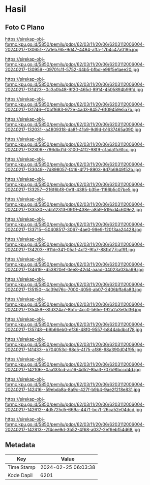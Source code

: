 # Hasil

## Foto C Plano

https://sirekap-obj-formc.kpu.go.id/5850/pemilu/pdpr/62/03/11/20/06/6203112006004-20240217-130651--2a1eb765-9d47-4494-affa-17b4c47a0195.jpg

https://sirekap-obj-formc.kpu.go.id/5850/pemilu/pdpr/62/03/11/20/06/6203112006004-20240217-130959--09701c11-5752-44b5-bfbd-e99f5e1aee20.jpg

https://sirekap-obj-formc.kpu.go.id/5850/pemilu/pdpr/62/03/11/20/06/6203112006004-20240217-131423--0c3a0b48-9f20-465d-8914-4505894b99fd.jpg

https://sirekap-obj-formc.kpu.go.id/5850/pemilu/pdpr/62/03/11/20/06/6203112006004-20240217-131746--f0bff683-972e-4ad3-8457-6f09459e5a7b.jpg

https://sirekap-obj-formc.kpu.go.id/5850/pemilu/pdpr/62/03/11/20/06/6203112006004-20240217-132031--a4809318-da8f-41b9-9d9d-b1637465a090.jpg

https://sirekap-obj-formc.kpu.go.id/5850/pemilu/pdpr/62/03/11/20/06/6203112006004-20240217-132806--796dbd1d-3100-41f2-98f9-c1ada1fc6fcc.jpg

https://sirekap-obj-formc.kpu.go.id/5850/pemilu/pdpr/62/03/11/20/06/6203112006004-20240217-133049--7d898057-f416-4f71-8903-9d7b6949f52b.jpg

https://sirekap-obj-formc.kpu.go.id/5850/pemilu/pdpr/62/03/11/20/06/6203112006004-20240217-133257--216f6bf8-0e1f-4385-b35e-1166b5c07be5.jpg

https://sirekap-obj-formc.kpu.go.id/5850/pemilu/pdpr/62/03/11/20/06/6203112006004-20240217-133530--abb12313-09f9-438e-a859-519cd4c609e2.jpg

https://sirekap-obj-formc.kpu.go.id/5850/pemilu/pdpr/62/03/11/20/06/6203112006004-20240217-133715--50408517-3067-4ae0-99e9-f2013aa24428.jpg

https://sirekap-obj-formc.kpu.go.id/5850/pemilu/pdpr/62/03/11/20/06/6203112006004-20240217-134203--911de341-05af-4cf2-9fa7-88fbf77caf91.jpg

https://sirekap-obj-formc.kpu.go.id/5850/pemilu/pdpr/62/03/11/20/06/6203112006004-20240217-134619--d53820ef-0ee8-42d4-aaad-04023a03ba99.jpg

https://sirekap-obj-formc.kpu.go.id/5850/pemilu/pdpr/62/03/11/20/06/6203112006004-20240217-135150--4c39d76c-7000-4056-ab07-2406bffa6a83.jpg

https://sirekap-obj-formc.kpu.go.id/5850/pemilu/pdpr/62/03/11/20/06/6203112006004-20240217-135459--8fd324a7-8bfc-4cc0-b65e-f92a2a3e0d36.jpg

https://sirekap-obj-formc.kpu.go.id/5850/pemilu/pdpr/62/03/11/20/06/6203112006004-20240217-135748--b9b66eb0-ef36-48f0-9557-b844abdbcf78.jpg

https://sirekap-obj-formc.kpu.go.id/5850/pemilu/pdpr/62/03/11/20/06/6203112006004-20240217-141433--b704053d-68c5-4f75-af86-68a390d04f95.jpg

https://sirekap-obj-formc.kpu.go.id/5850/pemilu/pdpr/62/03/11/20/06/6203112006004-20240217-142106--0aa133cd-ac16-4d52-8ba3-707b9fbccd4d.jpg

https://sirekap-obj-formc.kpu.go.id/5850/pemilu/pdpr/62/03/11/20/06/6203112006004-20240217-142416--59ebda8a-8a9c-427f-b9b4-9ae2f218e831.jpg

https://sirekap-obj-formc.kpu.go.id/5850/pemilu/pdpr/62/03/11/20/06/6203112006004-20240217-142612--4d5725d5-669a-4471-bc7f-26ca52e04dcd.jpg

https://sirekap-obj-formc.kpu.go.id/5850/pemilu/pdpr/62/03/11/20/06/6203112006004-20240217-142813--2f4cee9d-3b52-4f68-a037-2ef9ebf54d68.jpg


## Metadata

| Key        | Value               |
| ---------- | ------------------- |
| Time Stamp | 2024-02-25 06:03:38 |
| Kode Dapil | 6201                |



